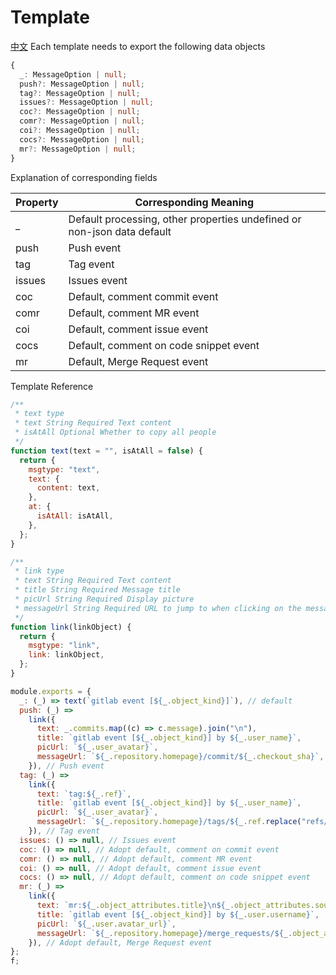 # Template

[中文](./README_zh_CN.md)
Each template needs to export the following data objects

```ts
{
  _: MessageOption | null;
  push?: MessageOption | null;
  tag?: MessageOption | null;
  issues?: MessageOption | null;
  coc?: MessageOption | null;
  comr?: MessageOption | null;
  coi?: MessageOption | null;
  cocs?: MessageOption | null;
  mr?: MessageOption | null;
}
```

Explanation of corresponding fields

| Property | Corresponding Meaning                                                   |
| -------- | ----------------------------------------------------------------------- |
| \_       | Default processing, other properties undefined or non-json data default |
| push     | Push event                                                              |
| tag      | Tag event                                                               |
| issues   | Issues event                                                            |
| coc      | Default, comment commit event                                           |
| comr     | Default, comment MR event                                               |
| coi      | Default, comment issue event                                            |
| cocs     | Default, comment on code snippet event                                  |
| mr       | Default, Merge Request event                                            |

Template Reference

```js
/**
 * text type
 * text String Required Text content
 * isAtAll Optional Whether to copy all people
 */
function text(text = "", isAtAll = false) {
  return {
    msgtype: "text",
    text: {
      content: text,
    },
    at: {
      isAtAll: isAtAll,
    },
  };
}

/**
 * link type
 * text String Required Text content
 * title String Required Message title
 * picUrl String Required Display picture
 * messageUrl String Required URL to jump to when clicking on the message
 */
function link(linkObject) {
  return {
    msgtype: "link",
    link: linkObject,
  };
}

module.exports = {
  _: (_) => text(`gitlab event [${_.object_kind}]`), // default
  push: (_) =>
    link({
      text: _.commits.map((c) => c.message).join("\n"),
      title: `gitlab event [${_.object_kind}] by ${_.user_name}`,
      picUrl: `${_.user_avatar}`,
      messageUrl: `${_.repository.homepage}/commit/${_.checkout_sha}`,
    }), // Push event
  tag: (_) =>
    link({
      text: `tag:${_.ref}`,
      title: `gitlab event [${_.object_kind}] by ${_.user_name}`,
      picUrl: `${_.user_avatar}`,
      messageUrl: `${_.repository.homepage}/tags/${_.ref.replace("refs/tags/", "")}`,
    }), // Tag event
  issues: () => null, // Issues event
  coc: () => null, // Adopt default, comment on commit event
  comr: () => null, // Adopt default, comment MR event
  coi: () => null, // Adopt default, comment issue event
  cocs: () => null, // Adopt default, comment on code snippet event
  mr: (_) =>
    link({
      text: `mr:${_.object_attributes.title}\n${_.object_attributes.source_branch}->${_.object_attributes.target_branch}`,
      title: `gitlab event [${_.object_kind}] by ${_.user.username}`,
      picUrl: `${_.user.avatar_url}`,
      messageUrl: `${_.repository.homepage}/merge_requests/${_.object_attributes.id}`,
    }), // Adopt default, Merge Request event
};
f;
```
